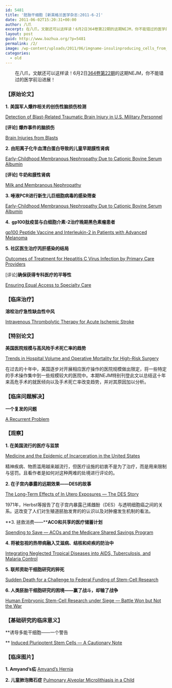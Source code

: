 ```yaml
---
id: 5481
title: '胚胎干细胞 [新英格兰医学杂志:2011-6-2]'
date: 2011-06-02T15:20:31+00:00
author: 八爪
excerpt: 在八爪，文献还可以这样读！6月2日364卷第22期的这期NEJM，你不能错过的医学前沿进展！
layout: post
guid: http://www.bazhua.org/?p=5481
permalink: /2/
image: /wp-content/uploads/2011/06/imgname-insulinproducing_cells_from_embryonic_stem_cells-50226711-images-istock_815664-125x125.jpg
categories:
  - old
---
```

<p style="padding-left: 30px;">
  在八爪，文献还可以这样读！6月2日<a href="http://www.nejm.org/toc/nejm/364/22" target="_self">364卷第22期</a>的这期NEJM，你不能错过的医学前沿进展！
</p>

### 【原始论文】

**1.** **美国军人爆炸相关的创伤性脑损伤检测**
  
[Detection of Blast-Related Traumatic Brain Injury in U.S. Military Personnel](http://www.nejm.org/doi/full/10.1056/NEJMoa1008069)
  
[](http://www.nejm.org/doi/full/10.1056/NEJMoa1008069)**[评论] 爆炸事件的脑损伤**
  
[Brain Injuries from Blasts](http://www.nejm.org/doi/full/10.1056/NEJMe1102187)

**2. 由阳离子化牛血清白蛋白导致的儿童早期膜性肾病**
  
[Early-Childhood Membranous Nephropathy Due to Cationic Bovine Serum Albumin](http://www.nejm.org/doi/full/10.1056/NEJMoa1013792)
  
**[评论] 牛奶和膜性肾病**
  
[Milk and Membranous Nephropathy](http://www.nejm.org/doi/full/10.1056/NEJMe1103049)

[](http://www.nejm.org/doi/full/10.1056/NEJMoa1013792)**3. 唾液PCR进行新生儿巨细胞病毒的感染筛查**
  
[Early-Childhood Membranous Nephropathy Due to Cationic Bovine Serum Albumin](http://www.nejm.org/doi/full/10.1056/NEJMoa1013792)

[](http://www.nejm.org/doi/full/10.1056/NEJMoa1005384)**4.  gp100肽疫苗与白细胞介素-2治疗晚期黑色素瘤患者**
  
[gp100 Peptide Vaccine and Interleukin-2 in Patients with Advanced Melanoma](http://www.nejm.org/doi/full/10.1056/NEJMoa1012863)

**5. 社区医生治疗丙肝感染的结局**
  
<a href="http://click2.nejm.org/cts/click?q=66666779%3B67543181%3BPr99t8guI7L0eUMufnvEOPnMeG1BJz%2BuU%2BGe5SMsBTE%3D" target="_blank">Outcomes of Treatment for Hepatitis C Virus Infection by Primary Care Providers</a>
  
[评论]**确保获得专科医疗的平等性**
  
<a href="http://click2.nejm.org/cts/click?q=66666779%3B67543181%3BPr99t8guI7L0eUMufnvEOKvzfd0nSO8SU%2BGe5SMsBTE%3D" target="_blank">Ensuring Equal Access to Specialty Care</a>

### 【临床治疗】

**溶栓治疗急性缺血性中风**
  
[Intravenous Thrombolytic Therapy for Acute Ischemic Stroke](http://www.nejm.org/doi/full/10.1056/NEJMct1007370)

### 【特别论文】

**美国医院规模与高风险手术死亡率的趋势**
  
<a href="http://click2.nejm.org/cts/click?q=66666779%3B67543181%3BPr99t8guI7L0eUMufnvEOHQnzptcMr9fU%2BGe5SMsBTE%3D" target="_blank">Trends in Hospital Volume and Operative Mortality for High-Risk Surgery</a>
  
在过去的十年中，美国逐步对开展相应医疗操作的医院规模做出限定，将一些特定的手术操作集中到一些规模较大的医院中。本期NEJM特别刊登此文以总结这十年来高危手术的就医倾向以及手术死亡率改变趋势，并对其原因加以分析。

### 【临床问题解决】

**一个复发的问题**
  
[A Recurrent Problem](http://www.nejm.org/doi/full/10.1056/NEJMcps1000691)

### 【观察】

**1. 在美国流行的医疗与监禁**
  
[Medicine and the Epidemic of Incarceration in the United States](http://www.nejm.org/doi/full/10.1056/NEJMp1102385)
  
精神疾病、物质滥用越来越流行，但医疗设施的初衷不是为了治疗，而是用来限制与惩罚。且看作者是如何对这种两难的处境进行评论的。

**2. 在子宫内暴露的远期效果——DES的故事**
  
[The Long-Term Effects of In Utero Exposures — The DES Story](http://www.nejm.org/doi/full/10.1056/NEJMp1104409)
  
1971年，Herbst等报告了在子宫内暴露己烯雌酚（DES）与透明细胞癌之间的关系。这改变了人们对生殖道胚胎发育的的认识以及对肿瘤发生机制的看法。

[](http://www.nejm.org/doi/full/10.1056/NEJMp1104409)**3. 拯救消费——****A​​CO和共享的医疗储蓄计划**
  
[Spending to Save — ACOs and the Medicare Shared Savings Program](http://www.nejm.org/doi/full/10.1056/NEJMp1103604)

[](http://www.nejm.org/doi/full/10.1056/NEJMp1103604)**4. 将被忽视的热带病融入艾滋病、结核和疟疾的防治中**
  
[Integrating Neglected Tropical Diseases into AIDS, Tuberculosis, and Malaria Control](http://www.nejm.org/doi/full/10.1056/NEJMp1014637)

**5. 联邦资助干细胞研究的猝死**
  
[Sudden Death for a Challenge to Federal Funding of Stem-Cell Research](http://www.nejm.org/doi/full/10.1056/NEJMp1105498)

**6. 人类胚胎干细胞研究的困境——赢了战斗，却输了战争**
  
[Human Embryonic Stem-Cell Research under Siege — Battle Won but Not the War](http://www.nejm.org/doi/full/10.1056/NEJMp1105088)

### 【基础研究的临床意义】

**诱导多能干细胞——一个警告
  
** [Induced Pluripotent Stem Cells — A Cautionary Note](http://www.nejm.org/doi/full/10.1056/NEJMcibr1103052)

### 【临床图片】

**1. Amyand&#8217;s疝** [Amyand&#8217;s Hernia](http://www.nejm.org/doi/full/10.1056/NEJMicm1008452)

**2. 儿童肺泡微石症** [Pulmonary Alveolar Microlithiasis in a Child](http://www.nejm.org/doi/full/10.1056/NEJMicm1002094)
